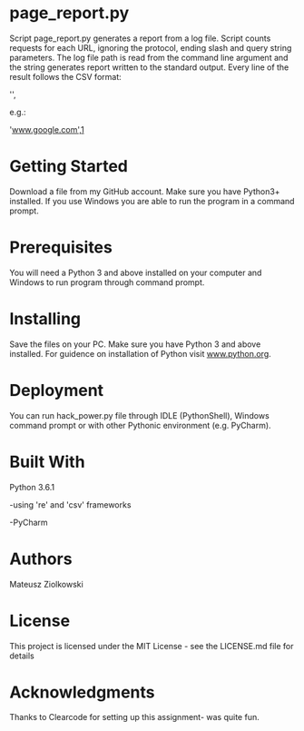 # page_report.py

Script page_report.py generates a report from a log file. Script counts requests
for each URL, ignoring the protocol, ending slash and query string parameters.
The log file path is read from the command line argument and the string generates report written to
the standard output. Every line of the result follows the CSV format:

'<stripped url>',<requests count>

e.g.:

'www.google.com',1

# Getting Started

Download a file from my GitHub account. Make sure you have Python3+ installed. If you use Windows you are able to
run the program in a command prompt.

# Prerequisites

You will need a Python 3 and above installed on your computer and Windows to run program through command prompt.

# Installing

Save the files on your PC. Make sure you have Python 3 and above installed. For guidence on installation of Python
visit www.python.org.

# Deployment

You can run hack_power.py file through IDLE (PythonShell),
Windows command prompt or with other Pythonic environment (e.g. PyCharm).

# Built With

Python 3.6.1


-using 're' and 'csv' frameworks


-PyCharm

# Authors

Mateusz Ziolkowski

# License

This project is licensed under the MIT License - see the LICENSE.md file for details

# Acknowledgments

Thanks to Clearcode for setting up this assignment- was quite fun.
